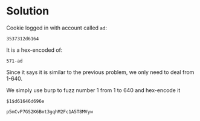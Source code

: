 # Solution
Cookie logged in with account called `ad`:
```
3537312d6164
```

It is a hex-encoded of:
```
571-ad
```

Since it says it is similar to the previous problem, we only need to deal from 1-640.

We simply use burp to fuzz number 1 from 1 to 640 and hex-encode it
```
$1$d61646d696e
```

```
p5mCvP7GS2K6Bmt3gqhM2Fc1A5T8MVyw
```